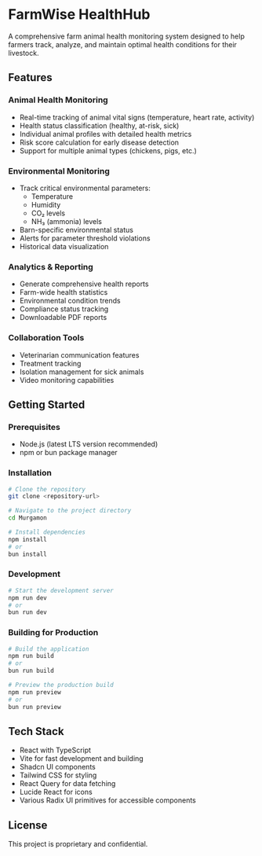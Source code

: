 # FarmWise HealthHub

A comprehensive farm animal health monitoring system designed to help farmers track, analyze, and maintain optimal health conditions for their livestock.

## Features

### Animal Health Monitoring
- Real-time tracking of animal vital signs (temperature, heart rate, activity)
- Health status classification (healthy, at-risk, sick)
- Individual animal profiles with detailed health metrics
- Risk score calculation for early disease detection
- Support for multiple animal types (chickens, pigs, etc.)

### Environmental Monitoring
- Track critical environmental parameters:
  - Temperature
  - Humidity
  - CO₂ levels
  - NH₃ (ammonia) levels
- Barn-specific environmental status
- Alerts for parameter threshold violations
- Historical data visualization

### Analytics & Reporting
- Generate comprehensive health reports
- Farm-wide health statistics
- Environmental condition trends
- Compliance status tracking
- Downloadable PDF reports

### Collaboration Tools
- Veterinarian communication features
- Treatment tracking
- Isolation management for sick animals
- Video monitoring capabilities

## Getting Started

### Prerequisites
- Node.js (latest LTS version recommended)
- npm or bun package manager

### Installation

```sh
# Clone the repository
git clone <repository-url>

# Navigate to the project directory
cd Murgamon

# Install dependencies
npm install
# or
bun install
```

### Development

```sh
# Start the development server
npm run dev
# or
bun run dev
```

### Building for Production

```sh
# Build the application
npm run build
# or
bun run build

# Preview the production build
npm run preview
# or
bun run preview
```

## Tech Stack

- React with TypeScript
- Vite for fast development and building
- Shadcn UI components
- Tailwind CSS for styling
- React Query for data fetching
- Lucide React for icons
- Various Radix UI primitives for accessible components

## License

This project is proprietary and confidential.
